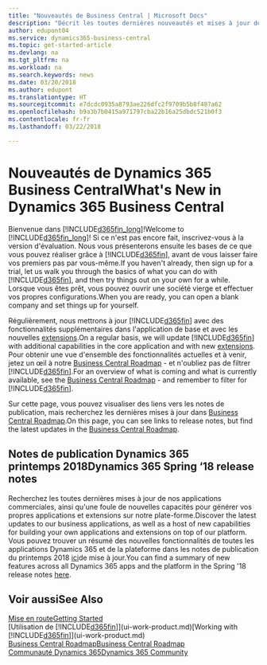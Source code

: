 ```yaml
---
title: "Nouveautés de Business Central | Microsoft Docs"
description: "Décrit les toutes dernières nouveautés et mises à jour de Business Central."
author: edupont04
ms.service: dynamics365-business-central
ms.topic: get-started-article
ms.devlang: na
ms.tgt_pltfrm: na
ms.workload: na
ms.search.keywords: news
ms.date: 03/20/2018
ms.author: edupont
ms.translationtype: HT
ms.sourcegitcommit: e7dcdc0935a8793ae226dfc2f9709b5b8f487a62
ms.openlocfilehash: b9a3b7b0415a971797cba22b16a25dbdc521b0f3
ms.contentlocale: fr-fr
ms.lasthandoff: 03/22/2018

---
```

# <a name="whats-new-in-dynamics-365-business-central"></a><span data-ttu-id="a8235-103">Nouveautés de Dynamics 365 Business Central</span><span class="sxs-lookup"><span data-stu-id="a8235-103">What's New in Dynamics 365 Business Central</span></span>
<span data-ttu-id="a8235-104">Bienvenue dans [!INCLUDE[d365fin_long](includes/d365fin_long_md.md)]!</span><span class="sxs-lookup"><span data-stu-id="a8235-104">Welcome to [!INCLUDE[d365fin_long](includes/d365fin_long_md.md)]!</span></span> <span data-ttu-id="a8235-105">Si ce n'est pas encore fait, inscrivez-vous à la version d'évaluation. Nous vous présenterons ensuite les bases de ce que vous pouvez réaliser grâce à [!INCLUDE[d365fin](includes/d365fin_md.md)], avant de vous laisser faire vos premiers pas par vous-même.</span><span class="sxs-lookup"><span data-stu-id="a8235-105">If you haven't already, then sign up for a trial, let us walk you through the basics of what you can do with [!INCLUDE[d365fin](includes/d365fin_md.md)], and then try things out on your own for a while.</span></span> <span data-ttu-id="a8235-106">Lorsque vous êtes prêt, vous pouvez ouvrir une société vierge et effectuer vos propres configurations.</span><span class="sxs-lookup"><span data-stu-id="a8235-106">When you are ready, you can open a blank company and set things up for yourself.</span></span>  

<span data-ttu-id="a8235-107">Régulièrement, nous mettrons à jour [!INCLUDE[d365fin](includes/d365fin_md.md)] avec des fonctionnalités supplémentaires dans l'application de base et avec les nouvelles [extensions](ui-extensions.md).</span><span class="sxs-lookup"><span data-stu-id="a8235-107">On a regular basis, we will update [!INCLUDE[d365fin](includes/d365fin_md.md)] with additional capabilities in the core application and with new [extensions](ui-extensions.md).</span></span> <span data-ttu-id="a8235-108">Pour obtenir une vue d'ensemble des fonctionnalités actuelles et à venir, jetez un œil à notre [Business Central Roadmap](https://roadmap.dynamics.com/) - et n'oubliez pas de filtrer [!INCLUDE[d365fin](includes/d365fin_md.md)].</span><span class="sxs-lookup"><span data-stu-id="a8235-108">For an overview of what is coming and what is currently available, see the [Business Central Roadmap](https://roadmap.dynamics.com/) - and remember to filter for [!INCLUDE[d365fin](includes/d365fin_md.md)].</span></span>  

<span data-ttu-id="a8235-109">Sur cette page, vous pouvez visualiser des liens vers les notes de publication, mais recherchez les dernières mises à jour dans [Business Central Roadmap](https://roadmap.dynamics.com/).</span><span class="sxs-lookup"><span data-stu-id="a8235-109">On this page, you can see links to release notes, but find the latest updates in the [Business Central Roadmap](https://roadmap.dynamics.com/).</span></span>

## <a name="dynamics-365-spring-18-release-notes"></a><span data-ttu-id="a8235-110">Notes de publication Dynamics 365 printemps 2018</span><span class="sxs-lookup"><span data-stu-id="a8235-110">Dynamics 365 Spring ‘18 release notes</span></span>
<span data-ttu-id="a8235-111">Recherchez les toutes dernières mises à jour de nos applications commerciales, ainsi qu'une foule de nouvelles capacités pour générer vos propres applications et extensions sur notre plate-forme.</span><span class="sxs-lookup"><span data-stu-id="a8235-111">Discover the latest updates to our business applications, as well as a host of new capabilities for building your own applications and extensions on top of our platform.</span></span> <span data-ttu-id="a8235-112">Vous pouvez trouver un résumé des nouvelles fonctionnalités de toutes les applications Dynamics 365 et de la plateforme dans les notes de publication du printemps 2018 [ici](https://aka.ms/businessappsreleasenotes)de mise à jour.</span><span class="sxs-lookup"><span data-stu-id="a8235-112">You can find a summary of new features across all Dynamics 365 apps and the platform in the Spring '18 release notes [here](https://aka.ms/businessappsreleasenotes).</span></span>


## <a name="see-also"></a><span data-ttu-id="a8235-113">Voir aussi</span><span class="sxs-lookup"><span data-stu-id="a8235-113">See Also</span></span>
[<span data-ttu-id="a8235-114">Mise en route</span><span class="sxs-lookup"><span data-stu-id="a8235-114">Getting Started</span></span>](product-get-started.md)  
<span data-ttu-id="a8235-115">[Utilisation de [!INCLUDE[d365fin](includes/d365fin_md.md)]](ui-work-product.md)</span><span class="sxs-lookup"><span data-stu-id="a8235-115">[Working with [!INCLUDE[d365fin](includes/d365fin_md.md)]](ui-work-product.md)</span></span>  
[<span data-ttu-id="a8235-116">Business Central Roadmap</span><span class="sxs-lookup"><span data-stu-id="a8235-116">Business Central Roadmap</span></span>](https://roadmap.dynamics.com/)  
[<span data-ttu-id="a8235-117">Communauté Dynamics 365</span><span class="sxs-lookup"><span data-stu-id="a8235-117">Dynamics 365 Community</span></span>](https://community.dynamics.com/business/)  

